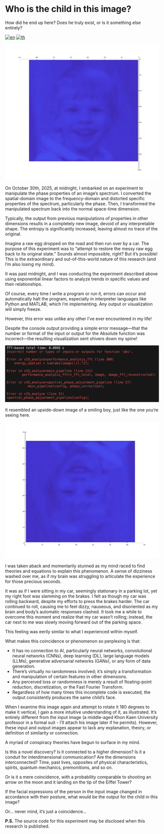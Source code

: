 # Who is the child in this image?
How did he end up here? Does he truly exist, or is it something else entirely?

[![en](https://img.shields.io/badge/language-EN-red.svg)](https://github.com/geeksloth/Who-is-the-child-in-this-image/blob/main/README.md)
[![th](https://img.shields.io/badge/language-TH-blue.svg)](https://github.com/geeksloth/Who-is-the-child-in-this-image/blob/main/README-TH.md)

![Child's face that appeared in the experiment](static/figure1-180-degree-rotated.jpg)

On October 30th, 2025, at midnight, I embarked on an experiment to manipulate the phase properties of an image’s spectrum. I converted the spatial-domain image to the frequency-domain and distorted specific properties of the spectrum, particularly the phase. Then, I transformed the manipulated spectrum back into the normal space-time dimension.

Typically, the output from previous manipulations of properties in other dimensions results in a completely new image, devoid of any interpretable shape. The entropy is significantly increased, leaving almost no trace of the original.

Imagine a raw egg dropped on the road and then run over by a car. The purpose of this experiment was to “attempt to restore the messy raw egg back to its original state.” Sounds almost impossible, right? But it’s possible! This is the extraordinary and out-of-this-world nature of this research (and I’m also losing my mind).

It was past midnight, and I was conducting the experiment described above using exponential linear factors to analyze trends in specific values and their relationships.

Of course, every time I write a program or run it, errors can occur and automatically halt the program, especially in interpreter languages like Python and MATLAB, which I’m implementing. Any output or visualization will simply freeze.

However, this error was unlike any other I’ve ever encountered in my life!

Despite the console output providing a simple error message—that the number or format of the input or output for the Absolute function was incorrect—the resulting visualization sent shivers down my spine!

![Error output showing the child's face](static/Screenshot-2568-10-31-at-03.15.43.png)

It resembled an upside-down image of a smiling boy, just like the one you’re seeing here.

![Child's face (original orientation)](static/figure1.jpg)

I was taken aback and momentarily stunned as my mind raced to find theories and equations to explain this phenomenon. A sense of dizziness washed over me, as if my brain was struggling to articulate the experience for those precious seconds.

It was as if I were sitting in my car, seemingly stationary in a parking lot, yet my right foot was slamming on the brakes. I felt as though my car was rolling backward, despite my efforts to press the brakes harder. The car continued to roll, causing me to feel dizzy, nauseous, and disoriented as my brain and body’s automatic responses clashed. It took me a while to overcome this moment and realize that my car wasn’t rolling; instead, the car next to me was slowly moving forward out of the parking space.

This feeling was eerily similar to what I experienced within myself.

What makes this coincidence or phenomenon so perplexing is that:
- It has no connection to AI, particularly neural networks, convolutional neural networks (CNNs), deep learning (DL), large language models (LLMs), generative adversarial networks (GANs), or any form of data generation.
- There’s virtually no randomness involved; it’s simply a transformation and manipulation of certain features in other dimensions.
- Any perceived loss or randomness is merely a result of floating-point reduction, discretization, or the Fast Fourier Transform.
- Regardless of how many times this incomplete code is executed, the output consistently produces the same child’s face.

When I examine this image again and attempt to rotate it 180 degrees to make it vertical, I gain a more intuitive understanding of it, as illustrated. It’s entirely different from the input image (a middle-aged Khon Kaen University professor in a formal suit - I’ll attach his image later if he permits). However, these input and output images appear to lack any explanation, theory, or definition of similarity or connection.

A myriad of conspiracy theories have begun to surface in my mind.

Is this a novel discovery?
Is it connected to a higher dimension?
Is it a conduit for interdimensional communication?
Are the dimensions interconnected? Time, past lives, opposites of physical characteristics, spirits, quantum mechanics, premonitions, and so on.

Or is it a mere coincidence, with a probability comparable to shooting an arrow on the moon and it landing on the tip of the Eiffel Tower?

If the facial expressions of the person in the input image changed in accordance with their posture, what would be the output for the child in this image?

Or… never mind, it’s just a coincidence…

**P.S.** The source code for this experiment may be disclosed when this research is published.
